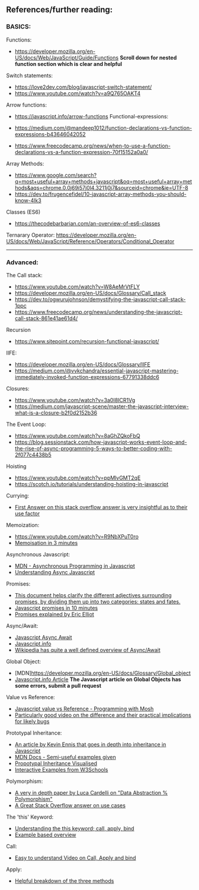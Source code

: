 ## References/further reading:

### BASICS:

Functions:

- https://developer.mozilla.org/en-US/docs/Web/JavaScript/Guide/Functions
  **Scroll down for nested function section which is clear and helpful**

Switch statements:

- https://love2dev.com/blog/javascript-switch-statement/
- https://www.youtube.com/watch?v=a9Q765OAKT4

Arrow functions:

- https://javascript.info/arrow-functions
  Functional-expressions:

- https://medium.com/@mandeep1012/function-declarations-vs-function-expressions-b43646042052
- https://www.freecodecamp.org/news/when-to-use-a-function-declarations-vs-a-function-expression-70f15152a0a0/

Array Methods:

- https://www.google.com/search?q=most+useful+array+methods+javascript&oq=most+useful+array+methods&aqs=chrome.0.0j69i57j0l4.3211j0j7&sourceid=chrome&ie=UTF-8
- https://dev.to/frugencefidel/10-javascript-array-methods-you-should-know-4lk3

Classes (ES6)

- https://thecodebarbarian.com/an-overview-of-es6-classes

Ternarary Operator:
https://developer.mozilla.org/en-US/docs/Web/JavaScript/Reference/Operators/Conditional_Operator

---

### Advanced:

The Call stack:

- https://www.youtube.com/watch?v=W8AeMrVtFLY
- https://developer.mozilla.org/en-US/docs/Glossary/Call_stack
- https://dev.to/ogwurujohnson/demystifying-the-javascript-call-stack-1ppc
- https://www.freecodecamp.org/news/understanding-the-javascript-call-stack-861e41ae61d4/

Recursion

- https://www.sitepoint.com/recursion-functional-javascript/

IIFE:

- https://developer.mozilla.org/en-US/docs/Glossary/IIFE
- https://medium.com/@vvkchandra/essential-javascript-mastering-immediately-invoked-function-expressions-67791338ddc6

Closures:

- https://www.youtube.com/watch?v=3a0I8ICR1Vg
- https://medium.com/javascript-scene/master-the-javascript-interview-what-is-a-closure-b2f0d2152b36

The Event Loop:

- https://www.youtube.com/watch?v=8aGhZQkoFbQ
- https://blog.sessionstack.com/how-javascript-works-event-loop-and-the-rise-of-async-programming-5-ways-to-better-coding-with-2f077c4438b5

Hoisting

- https://www.youtube.com/watch?v=ppMlvGMT2qE
- https://scotch.io/tutorials/understanding-hoisting-in-javascript

Currying:

- [First Answer on this stack overflow answer is very insightful as to their use factor](https://softwareengineering.stackexchange.com/questions/185585/what-is-the-advantage-of-currying)

Memoization:

- https://www.youtube.com/watch?v=R9NbXPuT0ro
- [Memoisation in 3 minutes](https://codeburst.io/understanding-memoization-in-3-minutes-2e58daf33a19)

Asynchronous Javascript:

- [MDN - Asynchronous Programming in Javascript](https://developer.mozilla.org/en-US/docs/Learn/JavaScript/Asynchronous)
- [Understanding Async Javascript](https://blog.bitsrc.io/understanding-asynchronous-javascript-the-event-loop-74cd408419ff)

Promises:

- [This document helps clarify the different adjectives surrounding promises, by dividing them up into two categories: states and fates.](https://github.com/domenic/promises-unwrapping/blob/master/docs/states-and-fates.md)
- [Javascript promises in 10 minutes](https://www.youtube.com/watch?v=DHvZLI7Db8E&t=368s)
- [Promises explained by Eric Elliot](https://medium.com/javascript-scene/master-the-javascript-interview-what-is-a-promise-27fc71e77261)

Async/Await:

- [Javascript Async Await](https://www.youtube.com/watch?v=V_Kr9OSfDeU&feature=youtu.be)
- [Javascript.info](https://javascript.info/async-await)
- [Wikipedia has quite a well defined overview of Async/Await](https://en.wikipedia.org/wiki/Async/await)

Global Object:

- [MDN]https://developer.mozilla.org/en-US/docs/Glossary/Global_object
- [Javascript.info Article](https://javascript.info/global-object)
  **The Javascript article on Global Objects has some errors, submit a pull request**

Value vs Reference:

- [Javascript value vs Reference - Programming with Mosh](https://www.youtube.com/watch?v=fD0t_DKREbE)
- [Particularly good video on the difference and their practical implications for likely bugs](https://www.youtube.com/watch?v=-hBJz2PPIVE)

Prototypal Inheritance:

- [An article by Kevin Ennis that goes in depth into inheritance in Javascript](https://medium.com/@kevincennis/prototypal-inheritance-781bccc97edb)
- [MDN Docs - Semi-useful examples given](https://developer.mozilla.org/en-US/docs/Learn/JavaScript/Objects/Inheritance)
- [Propotypal Inheritance Visualised](https://dev.to/lydiahallie/javascript-visualized-prototypal-inheritance-47co)
- [Interactive Examples from W3Schools](https://www.w3schools.com/js/js_object_prototypes.asp)

Polymorphism:

- [A very in depth paper by Luca Cardelli on "Data Abstraction % Polymorphism"](http://lucacardelli.name/Papers/OnUnderstanding.A4.pdf)
- [A Great Stack Overflow answer on use cases](https://stackoverflow.com/questions/27642239/what-is-polymorphism-in-javascript)

The 'this' Keyword:

- [Understanding the this keyword; call, apply, bind](https://tylermcginnis.com/this-keyword-call-apply-bind-javascript/)
- [Example based overview](https://www.codementor.io/@dariogarciamoya/understanding--this--in-javascript-du1084lyn?icn=post-8i1jca6jp&ici=post-du1084lyn)

Call:

- [Easy to understand Video on Call, Apply and bind](https://www.youtube.com/watch?v=75W8UPQ5l7k)

Apply:

- [Helpful breakdown of the three methods](https://www.codementor.io/@niladrisekhardutta/how-to-call-apply-and-bind-in-javascript-8i1jca6jp)
